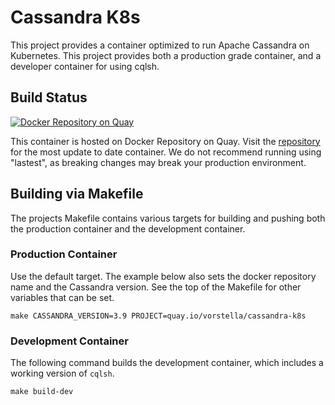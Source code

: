 # Cassandra K8s

This project provides a container optimized to run Apache Cassandra on Kubernetes.  This project provides both a 
production grade container, and a developer container for using cqlsh.

## Build Status

[![Docker Repository on Quay](https://quay.io/repository/vorstella/cassandra-k8s/status "Docker Repository on Quay")](https://quay.io/repository/vorstella/cassandra-k8s)

This container is hosted on Docker Repository on Quay.  Visit the [repository](https://quay.io/repository/vorstella/cassandra-k8s?tab=tags) 
for the most update to date container.  We do not recommend running using "lastest", as breaking changes may break your production environment.

## Building via Makefile

The projects Makefile contains various targets for building and pushing both the production container
and the development container.

### Production Container

Use the default target. The example below also sets the docker repository name and the Cassandra version.
See the top of the Makefile for other variables that can be set.

```console
make CASSANDRA_VERSION=3.9 PROJECT=quay.io/vorstella/cassandra-k8s
```

### Development Container

The following command builds the development container, which includes a working version of `cqlsh`.

```console
make build-dev
```
